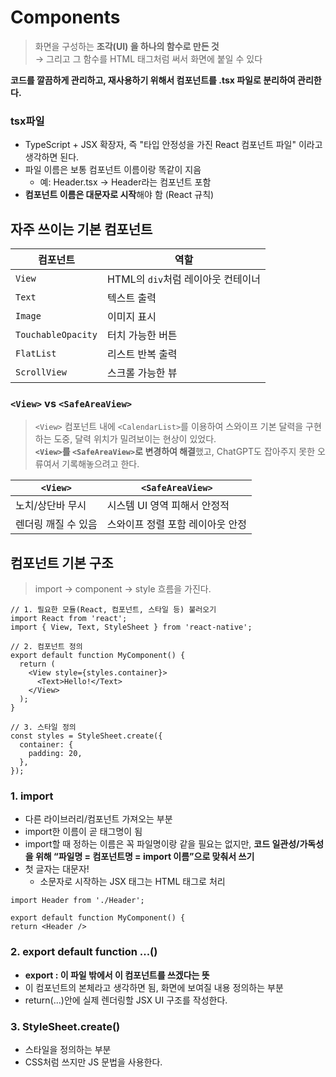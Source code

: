 # Components
> 화면을 구성하는 **조각(UI) 을 하나의 함수로 만든 것**  
> → 그리고 그 함수를 HTML 태그처럼 써서 화면에 붙일 수 있다

**코드를 깔끔하게 관리하고, 재사용하기 위해서 컴포넌트를 .tsx 파일로 분리하여 관리한다.**  

### tsx파일
- TypeScript + JSX 확장자, 즉 "타입 안정성을 가진 React 컴포넌트 파일" 이라고 생각하면 된다.
- 파일 이름은 보통 컴포넌트 이름이랑 똑같이 지음
  - 예: Header.tsx → Header라는 컴포넌트 포함
- **컴포넌트 이름은 대문자로 시작**해야 함 (React 규칙)

## 자주 쓰이는 기본 컴포넌트
| 컴포넌트               | 역할                      |
| ------------------ | ----------------------- |
| `View`             | HTML의 `div`처럼 레이아웃 컨테이너 |
| `Text`             | 텍스트 출력                  |
| `Image`            | 이미지 표시                  |
| `TouchableOpacity` | 터치 가능한 버튼               |
| `FlatList`         | 리스트 반복 출력               |
| `ScrollView`       | 스크롤 가능한 뷰               |

### `<View>` vs `<SafeAreaView>`
> `<View>` 컴포넌트 내에 `<CalendarList>`를 이용하여 스와이프 기본 달력을 구현하는 도중, 달력 위치가 밀려보이는 현상이 있었다.  
> **`<View>`를 `<SafeAreaView>`로 변경하여 해결**했고, ChatGPT도 잡아주지 못한 오류여서 기록해놓으려고 한다.

| `<View>` | `<SafeAreaView>` |
| ----------- | -------------------- |
| 노치/상단바 무시   | 시스템 UI 영역 피해서 안정적    |
| 렌더링 깨질 수 있음 | 스와이프 정렬 포함 레이아웃 안정   |


## 컴포넌트 기본 구조
> import → component → style 흐름을 가진다.
``` tsx
// 1. 필요한 모듈(React, 컴포넌트, 스타일 등) 불러오기
import React from 'react';
import { View, Text, StyleSheet } from 'react-native';

// 2. 컴포넌트 정의
export default function MyComponent() {
  return (
    <View style={styles.container}>
      <Text>Hello!</Text>
    </View>
  );
}

// 3. 스타일 정의
const styles = StyleSheet.create({
  container: {
    padding: 20,
  },
});
```
### 1. import
- 다른 라이브러리/컴포넌트 가져오는 부분
- import한 이름이 곧 태그명이 됨
- import할 때 정하는 이름은 꼭 파일명이랑 같을 필요는 없지만, **코드 일관성/가독성을 위해 “파일명 = 컴포넌트명 = import 이름”으로 맞춰서 쓰기**
- 첫 글자는 대문자!
  - 소문자로 시작하는 JSX 태그는 HTML 태그로 처리
``` tsx
import Header from './Header';

export default function MyComponent() {
return <Header />
``` 

### 2. export default function ...()
- **export : 이 파일 밖에서 이 컴포넌트를 쓰겠다는 뜻**
- 이 컴포넌트의 본체라고 생각하면 됨, 화면에 보여질 내용 정의하는 부분  
- return(...)안에 실제 렌더링할 JSX UI 구조를 작성한다.

### 3. StyleSheet.create()
- 스타일을 정의하는 부분
- CSS처럼 쓰지만 JS 문법을 사용한다.

